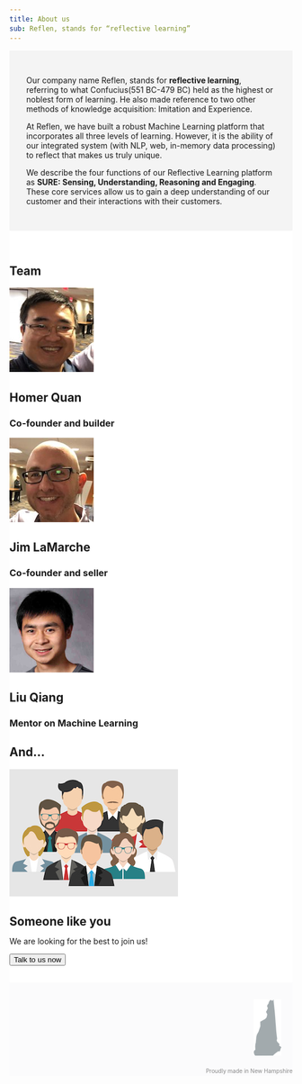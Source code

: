 ```yaml
---
title: About us
sub: Reflen, stands for “reflective learning”
---
```


<section id="generic" class="generic" style="background:#F4F4F4;min-height: 120px;">
    <div class="inner">
        <div class="pure-g" style="padding: 30px; text-align: left;">
            <div class="pure-u-1 pure-u-md-12-24" style="margin:auto">
                <p>Our company name Reflen, stands for <strong>reflective learning</strong>, referring to what Confucius(551 BC-479 BC) held as the highest or noblest form of learning. He also made reference to two other methods of knowledge acquisition: Imitation and Experience.</p>
                <p>At Reflen, we have built a robust Machine Learning platform that incorporates all three levels of learning.  However, it is the ability of our integrated system (with NLP, web, in-memory data processing) to reflect that makes us truly unique.</p>
                <p> We describe the four functions of our Reflective Learning platform as <strong>SURE: Sensing, Understanding, Reasoning and Engaging</strong>. These core services allow us to gain a deep understanding of our customer and their interactions with their customers.</p>
            </div>
        </div>
    </div>
</section>
<section id="generic" class="generic" style="min-height: 300px; background: white; padding: 30px 0;">
    <div class="inner">
        <h2>Team</h2>
        <div class="pure-g">
            <div class="pure-u-1 pure-u-md-3-24">
            </div>
            <div class="pure-u-1 pure-u-md-6-24">
                <a href="https://www.linkedin.com/in/homerquan" target="_blank">
               <img src="/user/pages/04.about/homer.jpg" class="circle">
               </a>
                <h2 style="margin-bottom: 10px; "> Homer Quan </h2>
                <h3> Co-founder and builder</h3>
                <p>
                    <a href="https://www.linkedin.com/in/homerquan"><i class="fa fa-linkedin"></i></a>
                </p>
            </div>
            <div class="pure-u-1 pure-u-md-6-24">
                <a href="https://www.linkedin.com/in/jim-lamarche-a523793/" target="_blank">
                	<img src="/user/pages/04.about/jim.jpg" class="circle"/>
                </a>
                <h2 style="margin-bottom: 10px; "> Jim LaMarche </h2>
                <h3> Co-founder and seller</h3>
                <p>
                    <a href="https://www.linkedin.com/in/jim-lamarche-a523793/"><i class="fa fa-linkedin"></i></a>
                </p>
            </div>
             <div class="pure-u-1 pure-u-md-6-24">
             	 <a href="http://www.cs.dartmouth.edu/~qliu/" target="_blank">
             		<img src="/user/pages/04.about/liuqiang.png" class="circle"/>
             	</a>
                <h2 style="margin-bottom: 10px; "> Liu Qiang</h2>
                <h3> Mentor on Machine Learning </h3>
                <p>
                    <a href="http://www.cs.dartmouth.edu/~qliu/"><i class="fa fa-link"></i></a>
                </p>
            </div>
            <div class="pure-u-1 pure-u-md-3-24">
            </div>
        </div>
        <h2>And...</h2>
        <div class="pure-g">
            <div class="pure-u-1 pure-u-md-6-24" style="margin:auto">
                <img src="/user/pages/04.about/add.jpg" class="circle"/>
                <h2 style="margin-bottom: 10px; "> Someone like you </h2>
                <p> We are looking for the best to join us!</p>
                <input type="button" value="Talk to us now" id="mc-embedded-subscribe" class="button rev convospot_click" data-convospot-intention="join the team" ontap="showConvospot()" onclick="showConvospot()"/>
            </div>
        </div>
    </div>
</section>

<section id="generic" class="generic" style="background:#fbfbfc;min-height: 120px;">
    <div class="inner">
    	<div class="pure-g" style="padding: 30px 0 0;">
        	<div class="pure-u-1 pure-u-md-6-24">
            </div>
            <div class="pure-u-1 pure-u-md-6-24" style="text-align:right">
                <img style="margin-right: 20px;" src="/user/pages/04.about/nh.png"/>
                <p style="font-size: 14px; line-height: 18px; color: #888;"> 
                     <i style="color:#8A0707;font-size: 10px;" class="fa fa-heart" aria-hidden="true"></i> <span style="font-size: 10px;">Proudly made in New Hampshire</span>
                </p>    
            </div>
            <div class="pure-u-1 pure-u-md-6-24" style="text-align:left;">
            </div>
            <div class="pure-u-1 pure-u-md-6-24">
            </div>
        </div>
    </div>
</section>